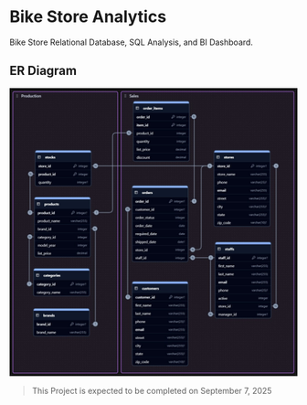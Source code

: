 # Bike Store Analytics
Bike Store Relational Database, SQL Analysis, and BI Dashboard.

## ER Diagram
![ER Diagram](./images/ER-Diagram.jpeg "Schemas ER Diagram")

> This Project is expected to be completed on September 7, 2025

